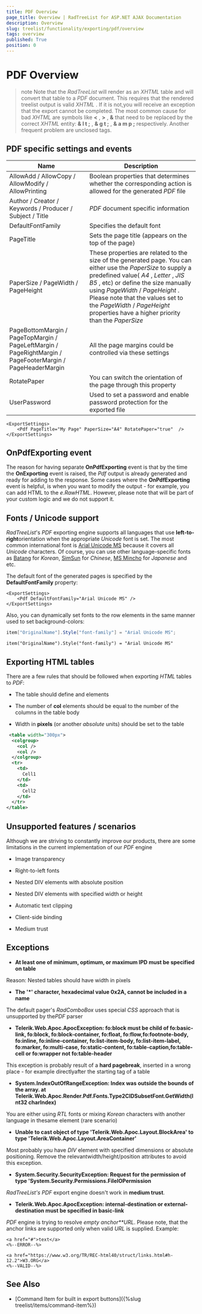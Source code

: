 ```yaml
---
title: PDF Overview
page_title: Overview | RadTreeList for ASP.NET AJAX Documentation
description: Overview
slug: treelist/functionality/exporting/pdf/overview
tags: overview
published: True
position: 0
---
```


# PDF Overview



>note Note that the *RadTreeList* will render as an *XHTML* table and will convert that table to a *PDF* document. This requires that the rendered treelist output is valid *XHTML* . If it is not,you will receive an exception that the export cannot be completed.
>The most common cause for bad *XHTML* are symbols like **<** , **>** , **&** that need to be replaced by the correct *XHTML* entity: **& l t ;** , **& g t ;** , **& a m p ;** respectively. Another frequent problem are unclosed tags.
>


## PDF specific settings and events


| Name | Description |
| ------ | ------ |
|AllowAdd / AllowCopy / AllowModify / AllowPrinting|Boolean properties that determines whether the corresponding action is allowed for the generated *PDF* file|
|Author / Creator / Keywords / Producer / Subject / Title| *PDF* document specific information|
|DefaultFontFamily|Specifies the default font|
|PageTitle|Sets the page title (appears on the top of the page)|
|PaperSize / PageWidth / PageHeight|These properties are related to the size of the generated page. You can either use the *PaperSize* to supply a predefined value( *A4* , *Letter* , *JIS B5* , etc) or define the size manually using *PageWidth* / *PageHeight* . Please note that the values set to the *PageWidth* / *PageHeight* properties have a higher priority than the *PaperSize* |
|PageBottomMargin / PageTopMargin / PageLeftMargin / PageRightMargin / PageFooterMargin / PageHeaderMargin|All the page margins could be controlled via these settings|
|RotatePaper|You can switch the orientation of the page through this property|
|UserPassword|Used to set a password and enable password protection for the exported file|

````ASPNET
<ExportSettings>
	<Pdf PageTitle="My Page" PaperSize="A4" RotatePaper="true"  />
</ExportSettings>
````



## OnPdfExporting event

The reason for having separate **OnPdfExporting** event is that by the time the **OnExporting** event is raised, the *Pdf* output is already generated and ready for adding to the response. Some cases where the **OnPdfExporting** event is helpful, is when you want to modify the output - for example, you can add HTML to the *e.RawHTML*. However, please note that will be part of your custom logic and we do not support it.

## Fonts / Unicode support

*RadTreeList*'s *PDF* exporting engine supports all languages that use **left-to-right**orientation when the appropriate *Unicode* font is set. The most common international font is [Arial Unicode MS](http://support.microsoft.com/kb/287247) because it covers all *Unicode* characters. Of course, you can use other language-specific fonts as [Batang](http://www.ascenderfonts.com/font/batang-korean.aspx) for *Korean*, [SimSun](http://www.ascenderfonts.com/font/simsun-simplified-chinese.aspx) for *Chinese*, [MS Mincho](http://www.ascenderfonts.com/font/ms-mincho-japanese.aspx) for *Japanese* and etc.

The default font of the generated pages is specified by the **DefaultFontFamily** property:

````ASPNET
<ExportSettings>
	<Pdf DefaultFontFamily="Arial Unicode MS" />
</ExportSettings>  
````



Also, you can dynamically set fonts to the row elements in the same manner used to set background-colors:



````C#
item["OriginalName"].Style["font-family"] = "Arial Unicode MS";
````
````VB.NET
item("OriginalName").Style("font-family") = "Arial Unicode MS"
````


## Exporting HTML tables

There are a few rules that should be followed when exporting *HTML* tables to *PDF*:

* The table should define **<colgroup>** and **<col>** elements

* The number of **col** elements should be equal to the number of the columns in the table body

* Width in **pixels** (or another *absolute* units) should be set to the table

````XML
 <table width="300px">
  <colgroup>
	<col />
	<col />
  </colgroup>
  <tr>
	<td>
	  Cell1
	</td>
	<td>
	  Cell2
	</td>
  </tr>
</table>
````



## Unsupported features / scenarios

Although we are striving to constantly improve our products, there are some limitations in the current implementation of our *PDF* engine

* Image transparency

* Right-to-left fonts

* Nested DIV elements with absolute position

* Nested DIV elements with specified width or height

* Automatic text clipping

* Client-side binding

* Medium trust

## Exceptions

* **At least one of minimum, optimum, or maximum IPD must be specified on table**

Reason: Nested tables should have width in pixels

* **The '*' character, hexadecimal value 0x2A, cannot be included in a name**

The default pager's *RadComboBox* uses special *CSS* approach that is unsupported by the*PDF* parser

* **Telerik.Web.Apoc.ApocException: fo:block must be child of fo:basic-link, fo:block, fo:block-container, fo:float, fo:flow,fo:footnote-body, fo:inline, fo:inline-container, fo:list-item-body, fo:list-item-label, fo:marker, fo:multi-case, fo:static-content, fo:table-caption,fo:table-cell or fo:wrapper not fo:table-header**

This exception is probably result of a **hard pagebreak**, inserted in a wrong place - for example directlyafter the starting tag of a table

* **System.IndexOutOfRangeException: Index was outside the bounds of the array. at Telerik.Web.Apoc.Render.Pdf.Fonts.Type2CIDSubsetFont.GetWidth(Int32 charIndex)**

You are either using *RTL* fonts or mixing *Korean* characters with another language in thesame element (rare scenario)

* **Unable to cast object of type 'Telerik.Web.Apoc.Layout.BlockArea' to type 'Telerik.Web.Apoc.Layout.AreaContainer'**

Most probably you have *DIV* element with specified dimensions or absolute positioning. Remove the relevantwidth/height/position attributes to avoid this exception.

* **System.Security.SecurityException: Request for the permission of type 'System.Security.Permissions.FileIOPermission**

*RadTreeList's PDF* export engine doesn't work in **medium trust**.

* **Telerik.Web.Apoc.ApocException: internal-destination or external-destination must be specified in basic-link**

*PDF* engine is trying to resolve *empty anchor**URL*. Please note, that the anchor links are supported only when valid *URL* is supplied. Example:

````ASPNET
<a href="#">text</a>
<%--ERROR--%>

<a href="https://www.w3.org/TR/REC-html40/struct/links.html#h-12.2">W3.ORG</a>
<%--VALID--%>
````

## See Also

 * [Command Item for built in export buttons]({%slug treelist/items/command-item%})

